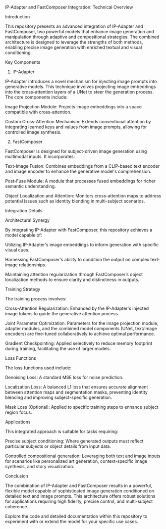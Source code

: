 IP-Adapter and FastComposer Integration: Technical Overview

Introduction

This repository presents an advanced integration of IP-Adapter and FastComposer, two powerful models that enhance image generation and manipulation through adaptive and compositional strategies. The combined architecture is designed to leverage the strengths of both methods, enabling precise image generation with enriched textual and visual conditioning.

Key Components

1. IP-Adapter

IP-Adapter introduces a novel mechanism for injecting image prompts into generative models. This technique involves projecting image embeddings into the cross-attention layers of a UNet to steer the generation process. The core components include:

Image Projection Module: Projects image embeddings into a space compatible with cross-attention.

Custom Cross-Attention Mechanism: Extends conventional attention by integrating learned keys and values from image prompts, allowing for controlled image synthesis.

2. FastComposer

FastComposer is designed for subject-driven image generation using multimodal inputs. It incorporates:

Text-Image Fusion: Combines embeddings from a CLIP-based text encoder and image encoder to enhance the generative model's comprehension.

Post-Fuse Module: A module that processes fused embeddings for richer semantic understanding.

Object Localization and Attention: Monitors cross-attention maps to address potential issues such as identity blending in multi-subject scenarios.

Integration Details

Architectural Synergy

By integrating IP-Adapter with FastComposer, this repository achieves a model capable of:

Utilizing IP-Adapter's image embeddings to inform generation with specific visual cues.

Harnessing FastComposer's ability to condition the output on complex text-image relationships.

Maintaining attention regularization through FastComposer’s object localization methods to ensure clarity and distinctness in outputs.

Training Strategy

The training process involves:

Cross-Attention Regularization: Enhanced by the IP-Adapter's injected image tokens to guide the generative attention process.

Joint Parameter Optimization: Parameters for the image projection module, adapter modules, and the combined model components (UNet, text/image encoders) are fine-tuned collaboratively to achieve optimal performance.

Gradient Checkpointing: Applied selectively to reduce memory footprint during training, facilitating the use of larger models.

Loss Functions

The loss functions used include:

Denoising Loss: A standard MSE loss for noise prediction.

Localization Loss: A balanced L1 loss that ensures accurate alignment between attention maps and segmentation masks, preventing identity blending and improving subject-specific generation.

Mask Loss (Optional): Applied to specific training steps to enhance subject region focus.

Applications

This integrated approach is suitable for tasks requiring:

Precise subject conditioning: Where generated outputs must reflect particular subjects or object details from input data.

Controlled compositional generation: Leveraging both text and image inputs for scenarios like personalized art generation, context-specific image synthesis, and story visualization.

Conclusion

The combination of IP-Adapter and FastComposer results in a powerful, flexible model capable of sophisticated image generation conditioned on detailed text and image prompts. This architecture offers robust solutions for applications requiring high fidelity, precise control, and multi-subject coherence.

Explore the code and detailed documentation within this repository to experiment with or extend the model for your specific use cases.

